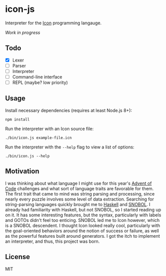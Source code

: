 # icon-js

Interpreter for the [Icon][] programming langauge.

*Work in progress*

## Todo

- [x] Lexer
- [ ] Parser
- [ ] Interpreter
- [ ] Command-line interface
- [ ] REPL (maybe? low priority)

## Usage

Install necessary dependencies (requires at least Node.js 8+):

    npm install

Run the interpreter with an Icon source file:

    ./bin/icon.js example-file.icn

Run the interpreter with the `--help` flag to view a list of options:

    ./bin/icon.js --help

## Motivation

I was thinking about what language I might use for this year's
[Advent of Code][] challenges and what sort of language traits are
favorable for them. The first trait that came to mind was string
parsing and processing, since nearly every puzzle involves some level
of data extraction. Searching for string-parsing languages quickly
brought me to [Haskell][] and [SNOBOL][]. I already had familiarity
with Haskell, but not SNOBOL, so I started reading up on it. It has
some interesting features, but the syntax, particularly with labels
and GOTOs didn't feel too enticing. SNOBOL led me to Icon however,
which is a SNOBOL descendent. I thought Icon looked really cool,
particularly with the goal-oriented behaviors around the notion of
success or failure, as well as the powerful features built around
generators. I got the itch to implement an interpreter, and thus,
this project was born.

## License

MIT

[Icon]: https://en.wikipedia.org/wiki/Icon_%28programming_language%29
[Advent of Code]: https://adventofcode.com/
[Haskell]: https://en.wikipedia.org/wiki/Haskell_%28programming_language%29
[SNOBOL]: https://en.wikipedia.org/wiki/SNOBOL
